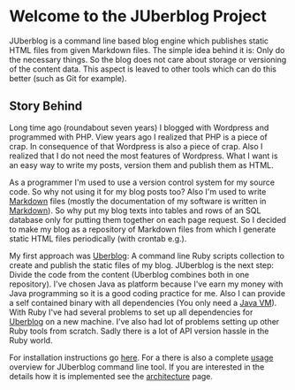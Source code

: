 # Welcome to the JUberblog Project

JUberblog is a command line based  blog engine which publishes static HTML files
from given Markdown files.  The simple idea behind it is:  Only do the necessary
things. So  the blog does  not care about storage  or versioning of  the content
data. This  aspect is leaved to  other tools which  can do this better  (such as
Git for example).

## Story Behind

Long time ago  (roundabout seven years) I blogged with  Wordpress and programmed
with PHP. View years ago I realized that  PHP is a piece of crap. In consequence
of that Wordpress  is also a piece of  crap. Also I realized that I  do not need
the most features  of Wordpress. What I want  is an easy way to  write my posts,
version them and publish them as HTML.

As a programmer I'm used to use a  version control system for my source code. So
why  not   using  it   for  my  blog   posts  too?  Also   I'm  used   to  write
[Markdown][markdown] files (mostly  the documentation of my  software is written
in [Markdown][markdown]). So  why put my blog  texts into tables and  rows of an
SQL database only for  putting them together on each page  request. So I decided
to make my blog  as a repository of Markdown files from  which I generate static
HTML files periodically (with crontab e.g.).

My  first  approach  was  [Uberblog][uberblog]:  A  command  line  Ruby  scripts
collection to create and  publish the static files of my  blog. JUberblog is the
next  step: Divide  the code  from the  content (Uberblog  combines both  in one
repository). I've chosen  Java as platform because I've earn  my money with Java
programming so it  is a good coding practice  for me. Also I can  provide a self
contained binary  with all dependencies (You  only need a [Java  VM][jvm]). With
Ruby   I've   had   several   problems   to  set   up   all   dependencies   for
[Uberblog][uberblog] on a new machine. I've  also had lot of problems setting up
other Ruby  tools from scratch. Sadly  there is a  lot of API version  hassle in
the Ruby world.

For installation  instructions go  [here](install.html). For a  there is  also a
complete [usage](usage.html)  overview for JUberblog  command line tool.  If you
are   interested   in   the   details    how   it   is   implemented   see   the
[architecture](architecture.html) page.

[uberblog]: https://github.com/Weltraumschaf/uberblog
[markdown]: https://daringfireball.net/projects/markdown/
[jvm]:      http://www.oracle.com/technetwork/java/javase/downloads/jdk7-downloads-1880260.html